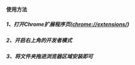 **使用方法**

##### 1、打开Chrome扩展程序页([chrome://extensions/](chrome://extensions/))

##### 2、开启右上角的开发者模式

##### 3、将文件夹拖进浏览器区域安装即可

